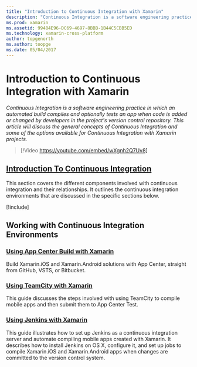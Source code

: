 ```yaml
---
title: "Introduction to Continuous Integration with Xamarin"
description: "Continuous Integration is a software engineering practice in which an automated build compiles and optionally tests an app when code is added or changed by developers in the project's version control repository. This article will discuss the general concepts of Continuous Integration and some of the options available for Continuous Integration with Xamarin projects."
ms.prod: xamarin
ms.assetid: 99484E96-DC69-4697-8BBB-1B44C5CBB5ED
ms.technology: xamarin-cross-platform
author: topgenorth
ms.author: toopge
ms.date: 05/04/2017
---
```


# Introduction to Continuous Integration with Xamarin

_Continuous Integration is a software engineering practice in which an automated build compiles and optionally tests an app when code is added or changed by developers in the project's version control repository. This article will discuss the general concepts of Continuous Integration and some of the options available for Continuous Integration with Xamarin projects._

> [!Video https://youtube.com/embed/wXgnh2Q7Uv8]


##  [Introduction To Continuous Integration](~/tools/ci/intro-to-ci.md)

This section covers the different components involved with continuous integration and their relationships. It outlines the continuous integration environments that are discussed in the specific sections below.

[!include[](~/tools/ci/includes/firewall-information.md)]

## Working with Continuous Integration Environments


### [Using App Center Build with Xamarin](/appcenter/build/xamarin/)

Build Xamarin.iOS and Xamarin.Android solutions with App Center, straight from GitHub, VSTS, or Bitbucket.

### [Using TeamCity with Xamarin](~/tools/ci/teamcity.md)

This guide discusses the steps involved with using TeamCity to compile mobile apps and then submit them to App Center Test.

### [Using Jenkins with Xamarin](~/tools/ci/jenkins-walkthrough.md)

This guide illustrates how to set up Jenkins as a continuous integration server and automate compiling mobile apps created with Xamarin. It describes how to install Jenkins on OS X, configure it, and set up jobs to compile Xamarin.iOS and Xamarin.Android apps when changes are committed to the version control system.

